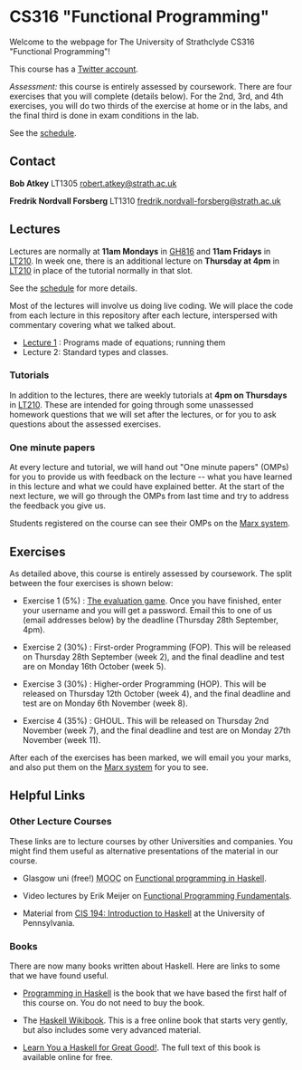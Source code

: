 # CS316 "Functional Programming"

Welcome to the webpage for The University of Strathclyde CS316
"Functional Programming"!

This course has a [Twitter account](https://twitter.com/StrathCS316).

*Assessment:* this course is entirely assessed by coursework. There
are four exercises that you will complete (details below). For the
2nd, 3rd, and 4th exercises, you will do two thirds of the exercise at
home or in the labs, and the final third is done in exam conditions in
the lab.

See the [schedule](schedule.txt).

## Contact

**Bob Atkey** LT1305 [robert.atkey@strath.ac.uk](mailto:robert.atkey@strath.ac.uk)

**Fredrik Nordvall Forsberg** LT1310 [fredrik.nordvall-forsberg@strath.ac.uk](mailto:fredrik.nordvall-forsberg@strath.ac.uk)

## Lectures

Lectures are normally at **11am Mondays** in
[GH816](http://www.learningservices.strath.ac.uk/avfacilities/roomresults.asp?&menu1=Graham%20Hills&roomField=GH816&findRoom=Show+room+details)
and **11am Fridays** in
[LT210](http://www.learningservices.strath.ac.uk/avfacilities/roomresults.asp?&menu1=Graham%20Hills&roomField=GH816&findRoom=Show+room+details). In
week one, there is an additional lecture on **Thursday at 4pm** in
[LT210](http://www.learningservices.strath.ac.uk/avfacilities/roomresults.asp?&menu1=Graham%20Hills&roomField=GH816&findRoom=Show+room+details)
in place of the tutorial normally in that slot.

See the [schedule](schedule.txt) for more details.

Most of the lectures will involve us doing live coding. We will place
the code from each lecture in this repository after each lecture,
interspersed with commentary covering what we talked about.

- [Lecture 1](lectures/Lec01.hs) : Programs made of equations; running them
- Lecture 2: Standard types and classes.


### Tutorials

In addition to the lectures, there are weekly tutorials at **4pm on
Thursdays** in
[LT210](http://www.learningservices.strath.ac.uk/avfacilities/roomresults.asp?&menu1=Graham%20Hills&roomField=GH816&findRoom=Show+room+details). These
are intended for going through some unassessed homework questions that
we will set after the lectures, or for you to ask questions about the
assessed exercises.

### One minute papers

At every lecture and tutorial, we will hand out "One minute papers"
(OMPs) for you to provide us with feedback on the lecture -- what you
have learned in this lecture and what we could have explained
better. At the start of the next lecture, we will go through the OMPs
from last time and try to address the feedback you give us.

Students registered on the course can see their OMPs on the [Marx
system](https://personal.cis.strath.ac.uk/conor.mcbride/Marx/?page=CS316).

## Exercises

As detailed above, this course is entirely assessed by coursework. The
split between the four exercises is shown below:

- Exercise 1 (5%) : [The evaluation
  game](https://personal.cis.strath.ac.uk/robert.atkey/terms.html). Once
  you have finished, enter your username and you will get a
  password. Email this to one of us (email addresses below) by the
  deadline (Thursday 28th September, 4pm).

- Exercise 2 (30%) : First-order Programming (FOP). This will be
  released on Thursday 28th September (week 2), and the final deadline
  and test are on Monday 16th October (week 5).

- Exercise 3 (30%) : Higher-order Programming (HOP). This will be
  released on Thursday 12th October (week 4), and the final deadline
  and test are on Monday 6th November (week 8).

- Exercise 4 (35%) : GHOUL. This will be released on Thursday 2nd
  November (week 7), and the final deadline and test are on Monday
  27th November (week 11).

After each of the exercises has been marked, we will email you your
marks, and also put them on the [Marx
system](https://personal.cis.strath.ac.uk/conor.mcbride/Marx/?page=CS316)
for you to see.

## Helpful Links

### Other Lecture Courses

These links are to lecture courses by other Universities and
companies. You might find them useful as alternative presentations of
the material in our course.

- Glasgow uni (free!) <abbr title="Massive open online course">MOOC</abbr> on [Functional programming in Haskell](https://www.futurelearn.com/courses/functional-programming-haskell).

- Video lectures by Erik Meijer on [Functional Programming Fundamentals](https://channel9.msdn.com/Series/C9-Lectures-Erik-Meijer-Functional-Programming-Fundamentals).

- Material from [CIS 194: Introduction to Haskell](http://www.seas.upenn.edu/~cis194/fall16/) at the University of Pennsylvania.

### Books

There are now many books written about Haskell. Here are links to some
that we have found useful.

- [Programming in Haskell](http://www.cs.nott.ac.uk/~pszgmh/pih.html)
  is the book that we have based the first half of this course on. You
  do not need to buy the book.

- The [Haskell Wikibook](https://en.wikibooks.org/wiki/Haskell). This
  is a free online book that starts very gently, but also includes
  some very advanced material.

- [Learn You a Haskell for Great
  Good!](http://learnyouahaskell.com/). The full text of this book is
  available online for free.

